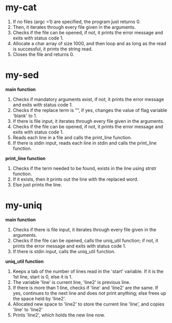 # my-cat

1) If no files (argc =1) are specified, the program just returns 0.
2) Then, it iterates through every file given in the arguments.
3) Checks if the file can be opened, if not, it prints the error message and exits with status code 1.
4) Allocate a char array of size 1000, and then loop and as long as the read is successful, it prints the string read.
5) Closes the file and returns 0.

# my-sed
**main function**
1) Checks if mandatory arguments exist, if not, it prints the error message and exits with status code 1.
2) Checks if the replace term is ”“, if yes, changes the value of flag variable 'blank' to 1.
3) If there is file input, it iterates through every file given in the arguments.
4) Checks if the file can be opened, if not, it prints the error message and exits with status code 1.
5) Reads each line in a file and calls the print_line function.
6) If there is stdin input, reads each line in stdin and calls the print_line function.

**print_line function**
1) Checks if the term needed to be found, exists in the line using strstr function.
2) If it exists, then it prints out the line with the replaced word.
3) Else just prints the line.

# my-uniq
**main function**
1) Checks if there is file input, it iterates through every file given in the arguments.
2) Checks if the file can be opened, calls the uniq_util function; if not, it prints the error message and exits with status code 1.
3) If there is stdin input, calls the uniq_util function.

**uniq_util function**
1) Keeps a tab of the number of lines read in the 'start' variable. If it is the 1st line, start is 0, else it is 1.
2) The variable 'line' is current line, 'line2' is previous line.
3) If there is more than 1 line, checks if 'line' and 'line2' are the same. If yes, continues to the next line and does not print anything; else frees up the space held by 'line2'.
4) Allocated new space to 'line2' to store the current line 'line', and copies 'line' to 'line2'
5) Prints 'line2', which holds the new line now.
